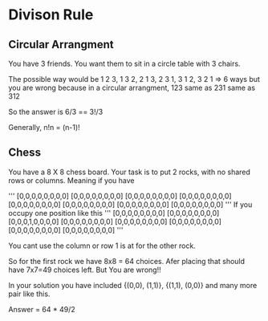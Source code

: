 # Divison Rule

## Circular Arrangment

You have 3 friends.
You want them to sit in a circle table with 3 chairs.

The possible way would be 1 2 3, 1 3 2, 2 1 3, 2 3 1, 3 1 2, 3 2 1 => 6 ways
but you are wrong because in a circular arrangment, 123 same as 231 same as 312

So the answer is 6/3 == 3!/3

Generally, n!n = (n-1)!

## Chess

You have a 8 X 8 chess board. Your task is to put 2 rocks, with no shared rows or columns. Meaning if you have

'''
[0,0,0,0,0,0,0,0]
[0,0,0,0,0,0,0,0]
[0,0,0,0,0,0,0,0]
[0,0,0,0,0,0,0,0]
[0,0,0,0,0,0,0,0]
[0,0,0,0,0,0,0,0]
[0,0,0,0,0,0,0,0]
[0,0,0,0,0,0,0,0]
'''
If you occupy one position like this
'''
[0,0,0,0,0,0,0,0]
[0,0,0,0,0,0,0,0]
[0,0,0,1,0,0,0,0]
[0,0,0,0,0,0,0,0]
[0,0,0,0,0,0,0,0]
[0,0,0,0,0,0,0,0]
[0,0,0,0,0,0,0,0]
[0,0,0,0,0,0,0,0]
'''

You cant use the column or row 1 is at for the other rock.

So for the first rock we have 8x8 = 64 choices. Afer placing that should have 7x7=49 choices left. But
You are wrong!!

In your solution you have included {(0,0), (1,1)}, {(1,1), (0,0)} and many more pair like this.

Answer = 64 \* 49/2
